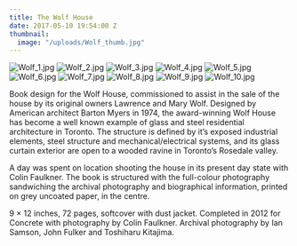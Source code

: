 ```yaml
---
title: The Wolf House
date: 2017-05-10 19:54:00 Z
thumbnail:
  image: "/uploads/Wolf_thumb.jpg"
---
```


![Wolf_1.jpg](/uploads/Wolf_1.jpg)
![Wolf_2.jpg](/uploads/Wolf_2.jpg)
![Wolf_3.jpg](/uploads/Wolf_3.jpg)
![Wolf_4.jpg](/uploads/Wolf_4.jpg)
![Wolf_5.jpg](/uploads/Wolf_5.jpg)
![Wolf_6.jpg](/uploads/Wolf_6.jpg)
![Wolf_7.jpg](/uploads/Wolf_7.jpg)
![Wolf_8.jpg](/uploads/Wolf_8.jpg)
![Wolf_9.jpg](/uploads/Wolf_9.jpg)
![Wolf_10.jpg](/uploads/Wolf_10.jpg)


Book design for the Wolf House, commissioned to assist in the sale of the house by its original owners Lawrence and Mary Wolf. Designed by American architect Barton Myers in 1974, the award-winning Wolf House has become a well known example of glass and steel residential architecture in Toronto. The structure is defined by it’s exposed industrial elements, steel structure and mechanical/electrical systems, and its glass curtain exterior are open to a wooded ravine in Toronto’s Rosedale valley. 

A day was spent on location shooting the house in its present day state with Colin Faulkner. The book is structured with the full-colour photography sandwiching the archival photography and biographical information, printed on grey uncoated paper, in the centre.

9 × 12 inches,  72 pages, softcover with dust jacket. Completed in 2012 for Concrete with photography by Colin Faulkner. Archival photography by Ian Samson, John Fulker and Toshiharu Kitajima.